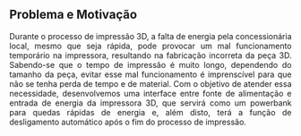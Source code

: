 ## **Problema e Motivação**
<p align="justify"> Durante o processo de impressão 3D, a falta de energia pela concessionária local, mesmo que seja rápida, pode provocar um mal funcionamento temporário na impressora, resultando  na fabricação incorreta da peça 3D. Sabendo-se que o tempo de impressão é muito longo, dependendo do tamanho da peça, evitar esse mal funcionamento é imprenscível para que não se tenha perda de tempo e de material. Com o objetivo de atender essa necessidade, desenvolvemos uma interface entre fonte de alimentação e entrada de energia da impressora 3D, que servirá como um powerbank para quedas rápidas de energia e, além disto, terá a função de desligamento automático após o fim do processo de impressão.<p/> 
